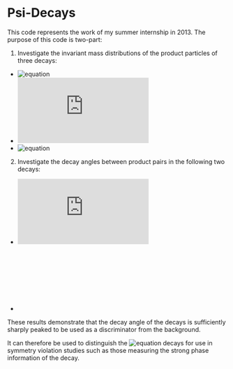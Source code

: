 Psi-Decays
==========

This code represents the work of my summer internship in 2013.
The purpose of this code is two-part:

1. Investigate the invariant mass distributions of the product particles of three decays:

  * ![equation](http://www.sciweavers.org/upload/Tex2Img_1382640789/eqn.png)
  * ![equation](http://www.sciweavers.org/tex2img.php?eq=B%5E%2B%20%5Crightarrow%20D%5E0%20%5Coverline%7BD%7D%5E0%20K%5E%2B&bc=White&fc=Black&im=png&fs=12&ff=arev&edit=0)
  * ![equation](http://www.sciweavers.org/upload/Tex2Img_1382640846/eqn.png)

2. Investigate the decay angles between product pairs in the following two decays:

  * ![equation](http://www.sciweavers.org/tex2img.php?eq=%5Cpsi%283770%29%20%5Crightarrow%20D%5E0%20%5Coverline%7BD%7D%5E0&bc=White&fc=Black&im=png&fs=12&ff=arev&edit=0)
  * ![equation](hhttp://www.sciweavers.org/tex2img.php?eq=B%20%5Crightarrow%20%28%5Cpsi%283770%29%20%5Crightarrow%20D%5E0%20%5Coverline%7BD%7D%5E0%29%20K&bc=White&fc=Black&im=png&fs=12&ff=arev&edit=0)

These results demonstrate that the decay angle of the decays is sufficiently
sharply peaked to be used as a discriminator from the background.

It can therefore be used to distinguish the ![equation](http://bit.ly/1aagay2)
decays for use in symmetry violation studies such as those measuring the strong
phase information of the decay.
